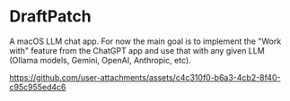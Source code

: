 # DraftPatch

A macOS LLM chat app. For now the main goal is to implement the "Work with" feature from the
ChatGPT app and use that with any given LLM (Ollama models, Gemini, OpenAI, Anthropic, etc).

https://github.com/user-attachments/assets/c4c310f0-b6a3-4cb2-8f40-c95c955ed4c6
